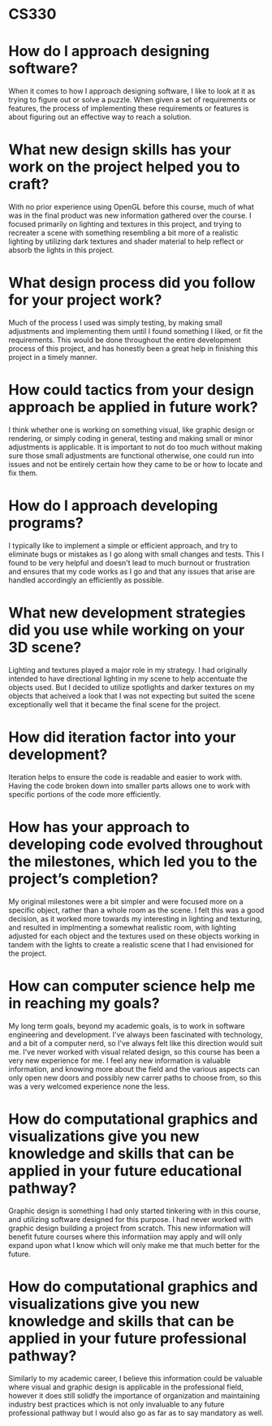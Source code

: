 # CS330

# How do I approach designing software?
When it comes to how I approach designing software, I like to look at it as trying to figure out or solve a puzzle. When given a set of requirements or features, the process of implementing these requirements or features is about figuring out an effective way to reach a solution. 

# What new design skills has your work on the project helped you to craft?
With no prior experience using OpenGL before this course, much of what was in the final product was new information gathered over the course. I focused primarily on lighting and textures in this project, and trying to recreater a scene with something resembling a bit more of a realistic lighting by utilizing dark textures and shader material to help reflect or absorb the lights in this project.

# What design process did you follow for your project work?
Much of the process I used was simply testing, by making small adjustments and implementing them until I found something I liked, or fit the requirements. This would be done throughout the entire development process of this project, and has honestly been a great help in finishing this project in a timely manner.

# How could tactics from your design approach be applied in future work?
I think whether one is working on something visual, like graphic design or rendering, or simply coding in general, testing and making small or minor adjustments is applicable. It is important to not do too much without making sure those small adjustments are functional otherwise, one could run into issues and not be entirely certain how they came to be or how to locate and fix them.

# How do I approach developing programs?
I typically like to implement a simple or efficient approach, and try to eliminate bugs or mistakes as I go along with small changes and tests. This I found to be very helpful and doesn't lead to much burnout or frustration and ensures that my code works as I go and that any issues that arise are handled accordingly an efficiently as possible.

# What new development strategies did you use while working on your 3D scene?
Lighting and textures played a major role in my strategy. I had originally intended to have directional lighting in my scene to help accentuate the objects used. But I decided to utilize spotlights and darker textures on my objects that acheived a look that I was not expecting but suited the scene exceptionally well that it became the final scene for the project.

# How did iteration factor into your development?
Iteration helps to ensure the code is readable and easier to work with. Having the code broken down into smaller parts allows one to work with specific portions of the code more efficiently.

# How has your approach to developing code evolved throughout the milestones, which led you to the project’s completion?
My original milestones were a bit simpler and were focused more on a specific object, rather than a whole room as the scene. I felt this was a good decision, as it worked more towards my interesting in lighting and texturing, and resulted in implmenting a somewhat realistic room, with lighting adjusted for each object and the textures used on these objects working in tandem with the lights to create a realistic scene that I had envisioned for the project.

# How can computer science help me in reaching my goals?
My long term goals, beyond my academic goals, is to work in software engineering and development. I've always been fascinated with technology, and a bit of a computer nerd, so I've always felt like this direction would suit me. I've never worked with visual related design, so this course has been a very new experience for me. I feel any new information is valuable information, and knowing more about the field and the various aspects can only open new doors and possibly new carrer paths to choose from, so this was a very welcomed experience none the less.

# How do computational graphics and visualizations give you new knowledge and skills that can be applied in your future educational pathway?
Graphic design is something I had only started tinkering with in this course, and utilizing software designed for this purpose. I had never worked with graphic design building a project from scratch. This new information will benefit future courses where this informatiion may apply and will only expand upon what I know which will only make me that much better for the future.

# How do computational graphics and visualizations give you new knowledge and skills that can be applied in your future professional pathway?
Similarly to my academic career, I believe this information could be valuable where visual and graphic design is applicable in the professional field, however it does still solidfy the importance of organization and maintaining industry best practices which is not only invaluable to any future professional pathway but I would also go as far as to say mandatory as well.
